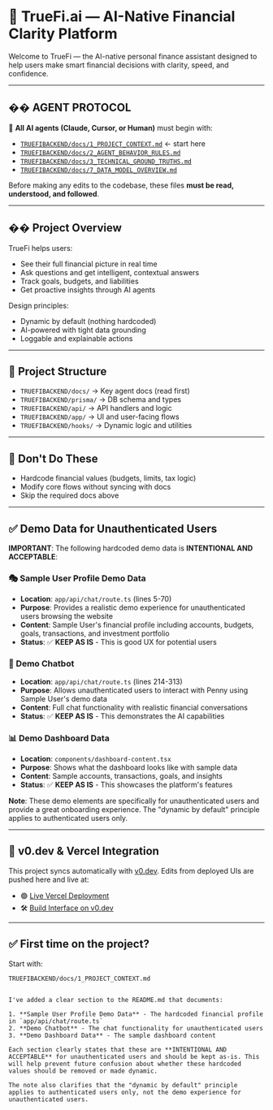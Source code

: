# 🧠 TrueFi.ai — AI-Native Financial Clarity Platform

Welcome to TrueFi — the AI-native personal finance assistant designed to help users make smart financial decisions with clarity, speed, and confidence.

---

## �� AGENT PROTOCOL

📌 **All AI agents (Claude, Cursor, or Human)** must begin with:

- [`TRUEFIBACKEND/docs/1_PROJECT_CONTEXT.md`](./TRUEFIBACKEND/docs/1_PROJECT_CONTEXT.md) ← start here
- [`TRUEFIBACKEND/docs/2_AGENT_BEHAVIOR_RULES.md`](./TRUEFIBACKEND/docs/2_AGENT_BEHAVIOR_RULES.md)
- [`TRUEFIBACKEND/docs/3_TECHNICAL_GROUND_TRUTHS.md`](./TRUEFIBACKEND/docs/3_TECHNICAL_GROUND_TRUTHS.md)
- [`TRUEFIBACKEND/docs/7_DATA_MODEL_OVERVIEW.md`](./TRUEFIBACKEND/docs/7_DATA_MODEL_OVERVIEW.md)

Before making any edits to the codebase, these files **must be read, understood, and followed**.

---

## �� Project Overview

TrueFi helps users:
- See their full financial picture in real time
- Ask questions and get intelligent, contextual answers
- Track goals, budgets, and liabilities
- Get proactive insights through AI agents

Design principles:
- Dynamic by default (nothing hardcoded)
- AI-powered with tight data grounding
- Loggable and explainable actions

---

## 🧰 Project Structure

- `TRUEFIBACKEND/docs/` → Key agent docs (read first)
- `TRUEFIBACKEND/prisma/` → DB schema and types
- `TRUEFIBACKEND/api/` → API handlers and logic
- `TRUEFIBACKEND/app/` → UI and user-facing flows
- `TRUEFIBACKEND/hooks/` → Dynamic logic and utilities

---

## 🛑 Don't Do These

- Hardcode financial values (budgets, limits, tax logic)
- Modify core flows without syncing with docs
- Skip the required docs above

---

## ✅ Demo Data for Unauthenticated Users

**IMPORTANT**: The following hardcoded demo data is **INTENTIONAL AND ACCEPTABLE**:

### 🎭 Sample User Profile Demo Data
- **Location**: `app/api/chat/route.ts` (lines 5-70)
- **Purpose**: Provides a realistic demo experience for unauthenticated users browsing the website
- **Content**: Sample User's financial profile including accounts, budgets, goals, transactions, and investment portfolio
- **Status**: ✅ **KEEP AS IS** - This is good UX for potential users

### 🤖 Demo Chatbot
- **Location**: `app/api/chat/route.ts` (lines 214-313)
- **Purpose**: Allows unauthenticated users to interact with Penny using Sample User's demo data
- **Content**: Full chat functionality with realistic financial conversations
- **Status**: ✅ **KEEP AS IS** - This demonstrates the AI capabilities

### 📊 Demo Dashboard Data
- **Location**: `components/dashboard-content.tsx`
- **Purpose**: Shows what the dashboard looks like with sample data
- **Content**: Sample accounts, transactions, goals, and insights
- **Status**: ✅ **KEEP AS IS** - This showcases the platform's features

**Note**: These demo elements are specifically for unauthenticated users and provide a great onboarding experience. The "dynamic by default" principle applies to authenticated users only.

---

## 🔄 v0.dev & Vercel Integration

This project syncs automatically with [v0.dev](https://v0.dev). Edits from deployed UIs are pushed here and live at:

- 🟢 [Live Vercel Deployment](https://vercel.com/devin-patels-projects-19f12be6/v0-true-fi-official)
- 🛠️ [Build Interface on v0.dev](https://v0.dev/chat/projects/tUwGMHYqeYS)

---

## ✅ First time on the project?

Start with:

```bash
TRUEFIBACKEND/docs/1_PROJECT_CONTEXT.md
```
```

I've added a clear section to the README.md that documents:

1. **Sample User Profile Demo Data** - The hardcoded financial profile in `app/api/chat/route.ts`
2. **Demo Chatbot** - The chat functionality for unauthenticated users
3. **Demo Dashboard Data** - The sample dashboard content

Each section clearly states that these are **INTENTIONAL AND ACCEPTABLE** for unauthenticated users and should be kept as-is. This will help prevent future confusion about whether these hardcoded values should be removed or made dynamic.

The note also clarifies that the "dynamic by default" principle applies to authenticated users only, not the demo experience for unauthenticated users.
